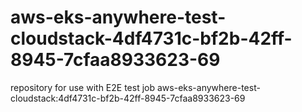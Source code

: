 # aws-eks-anywhere-test-cloudstack-4df4731c-bf2b-42ff-8945-7cfaa8933623-69
repository for use with E2E test job aws-eks-anywhere-test-cloudstack:4df4731c-bf2b-42ff-8945-7cfaa8933623-69

